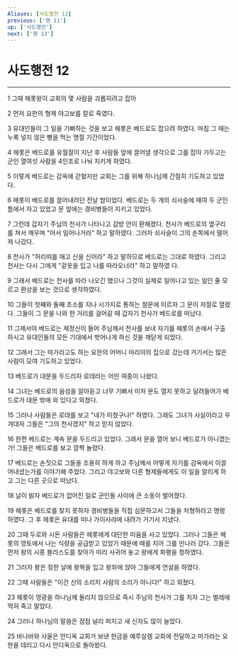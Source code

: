 ```yaml
---
Aliases: [사도행전 12]
previous: ['행 11']
up: ['사도행전']
next: ['행 13']
---
```

# 사도행전 12

***


1 그때 헤롯왕이 교회의 몇 사람을 괴롭히려고 잡아 

2 먼저 요한의 형제 야고보를 칼로 죽였다. 

3 유대인들이 그 일을 기뻐하는 것을 보고 헤롯은 베드로도 잡으려 하였다. 마침 그 때는 누룩 넣지 않은 빵을 먹는 명절 기간이었다. 

4 헤롯은 베드로를 유월절이 지난 후 사람들 앞에 끌어낼 생각으로 그를 잡아 가두고는 군인 열여섯 사람을 4인조로 나눠 지키게 하였다. 

5 이렇게 베드로는 감옥에 갇혔지만 교회는 그를 위해 하나님께 간절히 기도하고 있었다. 

6 헤롯이 베드로를 끌어내려던 전날 밤이었다. 베드로는 두 개의 쇠사슬에 매여 두 군인 틈에서 자고 있었고 문 앞에는 경비병들이 지키고 있었다. 

7 그런데 갑자기 주님의 천사가 나타나고 감방 안이 환해졌다. 천사가 베드로의 옆구리를 쳐서 깨우며 "어서 일어나거라" 하고 말하였다. 그러자 쇠사슬이 그의 손목에서 떨어져 나갔다. 

8 천사가 "허리띠를 매고 신을 신어라" 하고 말하므로 베드로는 그대로 하였다. 그리고 천사는 다시 그에게 "겉옷을 입고 나를 따라오너라" 하고 말하였 다. 

9 그래서 베드로는 천사를 따라 나오긴 했으나 그것이 실제로 일어나고 있는 일인 줄 모르고 환상을 보는 것으로 생각하였다. 

10 그들이 첫째와 둘째 초소를 지나 시가지로 통하는 철문에 이르자 그 문이 저절로 열렸다. 그들이 그 문을 나와 한 거리를 걸어갈 때 갑자기 천사가 베드로를 떠났다. 

11 그제서야 베드로는 제정신이 들어 주님께서 천사를 보내 자기를 헤롯의 손에서 구출하시고 유대인들의 모든 기대에서 벗어나게 하신 것을 깨닫게 되었다. 

12 그래서 그는 마가라고도 하는 요한의 어머니 마리아의 집으로 갔는데 거기서는 많은 사람이 모여 기도하고 있었다. 

13 베드로가 대문을 두드리자 로데라는 어린 여종이 나왔다. 

14 그녀는 베드로의 음성을 알아듣고 너무 기뻐서 미처 문도 열지 못하고 달려들어가 베드로가 대문 밖에 와 있다고 외쳤다. 

15 그러나 사람들은 로데를 보고 "네가 미쳤구나!" 하였다. 그래도 그녀가 사실이라고 우겨대자 그들은 "그의 천사겠지" 하고 믿지 않았다. 

16 한편 베드로는 계속 문을 두드리고 있었다. 그래서 문을 열어 보니 베드로가 아니겠는가! 그들은 베드로를 보고 깜짝 놀랐다. 

17 베드로는 손짓으로 그들을 조용히 하게 하고 주님께서 어떻게 자기를 감옥에서 이끌어내셨는가를 이야기해 주었다. 그리고 야고보와 다른 형제들에게도 이 일을 알리게 하고 그는 다른 곳으로 떠났다. 

18 날이 밝자 베드로가 없어진 일로 군인들 사이에 큰 소동이 벌어졌다. 

19 헤롯은 베드로를 찾지 못하자 경비병들을 직접 심문하고서 그들을 처형하라고 명령하였다. 그 후 헤롯은 유대를 떠나 가이사랴에 내려가 거기서 지냈다. 

20 그때 두로와 시돈 사람들은 헤롯에게 대단한 미움을 사고 있었다. 그러나 그들은 헤롯의 영토에서 나는 식량을 공급받고 있었기 때문에 떼를 지어 그를 만나러 갔다. 그들은 먼저 왕의 시종 블라스도를 찾아가 미리 사귀어 놓고 왕에게 화평을 청하였다. 

21 그러자 왕은 정한 날에 왕복을 입고 왕좌에 앉아 그들에게 연설을 하였다. 

22 그때 사람들은 "이건 신의 소리지 사람의 소리가 아니다!" 하고 외쳤다. 

23 헤롯이 영광을 하나님께 돌리지 않으므로 즉시 주님의 천사가 그를 치자 그는 벌레에 먹혀 죽고 말았다. 

24 그러나 하나님의 말씀은 점점 널리 퍼지고 새 신자도 많이 늘었다. 

25 바나바와 사울은 안디옥 교회가 보낸 헌금을 예루살렘 교회에 전달하고 마가라는 요한을 데리고 다시 안디옥으로 돌아왔다.
